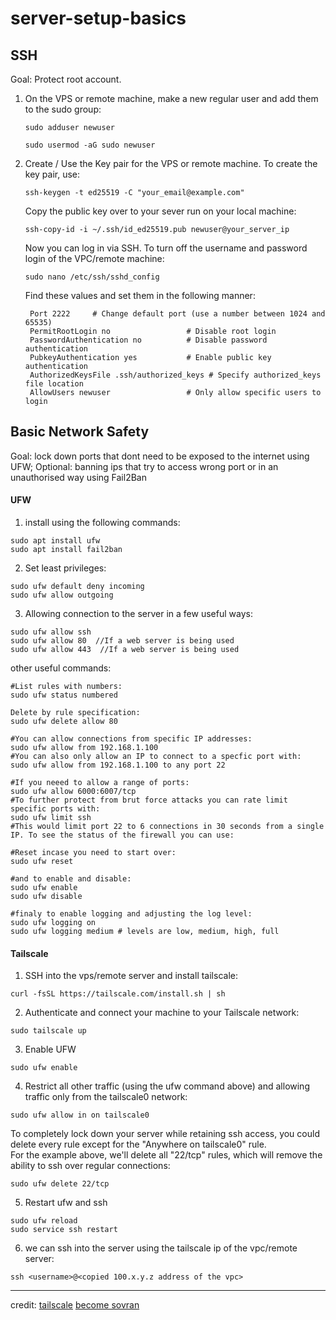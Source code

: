 # server-setup-basics

## SSH
Goal: Protect root account. 
1. On the VPS or remote machine, make a new regular user and add them to the sudo group:
   
   ```sudo adduser newuser```
   
   ```sudo usermod -aG sudo newuser```

2. Create / Use the Key pair for the VPS or remote machine. To create the key pair, use:

   ```ssh-keygen -t ed25519 -C "your_email@example.com"```

   Copy the public key over to your sever run on your local machine:

   ```ssh-copy-id -i ~/.ssh/id_ed25519.pub newuser@your_server_ip```

   Now you can log in via SSH. To turn off the username and password login of the VPC/remote machine:

   ```sudo nano /etc/ssh/sshd_config```

   Find these values and set them in the following manner:

   ```
    Port 2222     # Change default port (use a number between 1024 and 65535)
    PermitRootLogin no                 # Disable root login
    PasswordAuthentication no          # Disable password authentication
    PubkeyAuthentication yes           # Enable public key authentication
    AuthorizedKeysFile .ssh/authorized_keys # Specify authorized_keys file location
    AllowUsers newuser                 # Only allow specific users to login
   ```

## Basic Network Safety
Goal: lock down ports that dont need to be exposed to the internet using UFW; Optional: banning ips that try to access wrong port or in an unauthorised way using Fail2Ban
#### UFW
1. install using the following commands: 
```
sudo apt install ufw
sudo apt install fail2ban
```

2. Set least privileges:
```
sudo ufw default deny incoming
sudo ufw allow outgoing
```

3. Allowing connection to the server in a few useful ways:
```
sudo ufw allow ssh
sudo ufw allow 80  //If a web server is being used
sudo ufw allow 443  //If a web server is being used
```

other useful commands: 
```
#List rules with numbers:
sudo ufw status numbered

Delete by rule specification:
sudo ufw delete allow 80

#You can allow connections from specific IP addresses:
sudo ufw allow from 192.168.1.100
#You can also only allow an IP to connect to a specfic port with: 
sudo ufw allow from 192.168.1.100 to any port 22

#If you neeed to allow a range of ports: 
sudo ufw allow 6000:6007/tcp
#To further protect from brut force attacks you can rate limit specific ports with: 
sudo ufw limit ssh
#This would limit port 22 to 6 connections in 30 seconds from a single IP. To see the status of the firewall you can use: 

#Reset incase you need to start over: 
sudo ufw reset

#and to enable and disable: 
sudo ufw enable 
sudo ufw disable 

#finaly to enable logging and adjusting the log level: 
sudo ufw logging on
sudo ufw logging medium # levels are low, medium, high, full 
```

#### Tailscale
1. SSH into the vps/remote server and install tailscale:
```
curl -fsSL https://tailscale.com/install.sh | sh
```
2. Authenticate and connect your machine to your Tailscale network:
```
sudo tailscale up
```

3. Enable UFW
```
sudo ufw enable
```

4. Restrict all other traffic (using the ufw command above) and allowing traffic only from the tailscale0 network:
```
sudo ufw allow in on tailscale0
```
To completely lock down your server while retaining ssh access, you could delete every rule except for the "Anywhere on tailscale0" rule. <br>
For the example above, we'll delete all "22/tcp" rules, which will remove the ability to ssh over regular connections:
```
sudo ufw delete 22/tcp
```

5. Restart ufw and ssh
```
sudo ufw reload
sudo service ssh restart
```

6. we can ssh into the server using the tailscale ip of the vpc/remote server:
```
ssh <username>@<copied 100.x.y.z address of the vpc>
```



---
credit: 
[tailscale](https://tailscale.com/kb/1077/secure-server-ubuntu)
[become sovran](https://becomesovran.com/blog/server-setup-basics.html)

